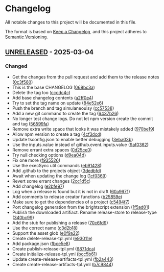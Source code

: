 # Changelog
All notable changes to this project will be documented in this file.

The format is based on [Keep a Changelog](https://keepachangelog.com/en/1.0.0/),
and this project adheres to [Semantic Versioning](https://semver.org/spec/v2.0.0.html).



## [UNRELEASED](https://github.com/rokucommunity/.github/compare/v1.0.0...UNRELEASED) - 2025-03-04
### Changed
 - Get the changes from the pull request and add them to the release notes ([0c3f560](https://github.com/rokucommunity/.github/commit/0c3f560))
 - This is the base CHANGELOG ([068bc3a](https://github.com/rokucommunity/.github/commit/068bc3a))
 - Delete the tag too ([cccdc4c](https://github.com/rokucommunity/.github/commit/cccdc4c))
 - Add base changelog contents ([a2ff0e4](https://github.com/rokucommunity/.github/commit/a2ff0e4))
 - Try to set the tag name on update ([84e52e6](https://github.com/rokucommunity/.github/commit/84e52e6))
 - Push the branch and tag simulaneoulsy ([cc57538](https://github.com/rokucommunity/.github/commit/cc57538))
 - Add a new git command to create the tag ([6437b26](https://github.com/rokucommunity/.github/commit/6437b26))
 - No longer test change logs. Do not let npm version create the commit and tag ([56599fa](https://github.com/rokucommunity/.github/commit/56599fa))
 - Remove extra write space that looks it was mistakely added ([970be19](https://github.com/rokucommunity/.github/commit/970be19))
 - Allow npm version to create a tag ([4cf3dcd](https://github.com/rokucommunity/.github/commit/4cf3dcd))
 - Update tsconfig.json to enable better debugging ([3eba03b](https://github.com/rokucommunity/.github/commit/3eba03b))
 - Use the inputs.value instead of github.event.inputs.value ([9af0362](https://github.com/rokucommunity/.github/commit/9af0362))
 - Remove errant extra spaces ([0d25ce0](https://github.com/rokucommunity/.github/commit/0d25ce0))
 - Try null checking options ([d9ea04d](https://github.com/rokucommunity/.github/commit/d9ea04d))
 - Fix one more ([f935526](https://github.com/rokucommunity/.github/commit/f935526))
 - Use the execSync util commands ([eb91428](https://github.com/rokucommunity/.github/commit/eb91428))
 - Add .github to the projects object ([3dedbfd](https://github.com/rokucommunity/.github/commit/3dedbfd))
 - Await when updating the change log ([1cf0369](https://github.com/rokucommunity/.github/commit/1cf0369))
 - Revert some errant changes ([2cc1d5c](https://github.com/rokucommunity/.github/commit/2cc1d5c))
 - Add changelog ([e2bfe97](https://github.com/rokucommunity/.github/commit/e2bfe97))
 - Log when a release is found but it is not in draft ([60a9671](https://github.com/rokucommunity/.github/commit/60a9671))
 - Add comments to release creator functions ([b25859e](https://github.com/rokucommunity/.github/commit/b25859e))
 - Make sure to get the dependencies of a project ([c5494f7](https://github.com/rokucommunity/.github/commit/c5494f7))
 - Port changelog generation from the brightscript extension ([1f5ad01](https://github.com/rokucommunity/.github/commit/1f5ad01))
 - Publish the downloaded artifiact. Rename release-store to release-type ([340bc99](https://github.com/rokucommunity/.github/commit/340bc99))
 - Add the stub for publishing a release ([70c6fd9](https://github.com/rokucommunity/.github/commit/70c6fd9))
 - Use the correct name ([c3d2b18](https://github.com/rokucommunity/.github/commit/c3d2b18))
 - Support the asset glob ([e0f9a22](https://github.com/rokucommunity/.github/commit/e0f9a22))
 - Create delete-release-tpl.yml ([e93011e](https://github.com/rokucommunity/.github/commit/e93011e))
 - Add package.json ([fbce5e8](https://github.com/rokucommunity/.github/commit/fbce5e8))
 - Create publish-release-tpl.yml ([6871dca](https://github.com/rokucommunity/.github/commit/6871dca))
 - Create initialize-release-tpl.yml ([bcc5b61](https://github.com/rokucommunity/.github/commit/bcc5b61))
 - Update create-release-artifacts-tpl.yml ([fb2a443](https://github.com/rokucommunity/.github/commit/fb2a443))
 - Create create-release-artifacts-tpl.yml ([b7c9844](https://github.com/rokucommunity/.github/commit/b7c9844))

